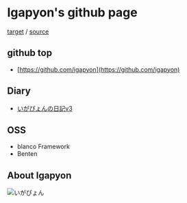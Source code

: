 # Igapyon's github page

[target](https://igapyon.github.io/) 
/ [source](https://github.com/igapyon/igapyon.github.io)

## github top

* [https://github.com/igapyon](https://github.com/igapyon)

## Diary

* [いがぴょんの日記v3](https://igapyon.github.io/diary/)

## OSS

* blanco Framework
* Benten

## About Igapyon

![いがぴょん](https://igapyon.github.io/diary/images/iga200306.jpg)


